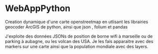 # WebAppPython
Creation dynamique d'une carte openstreetmap en utlisant les librairies geocoder ArcGIS de python, ainsi que json , folium et pandas

J'exploite des données JSONs de position de borne wifi à marseille ou de parking à aubagne, ou les volcan des USA.
Je les fais apparaitre avec des markers sur une carte ainsi que la population mondiale avec des layers.


